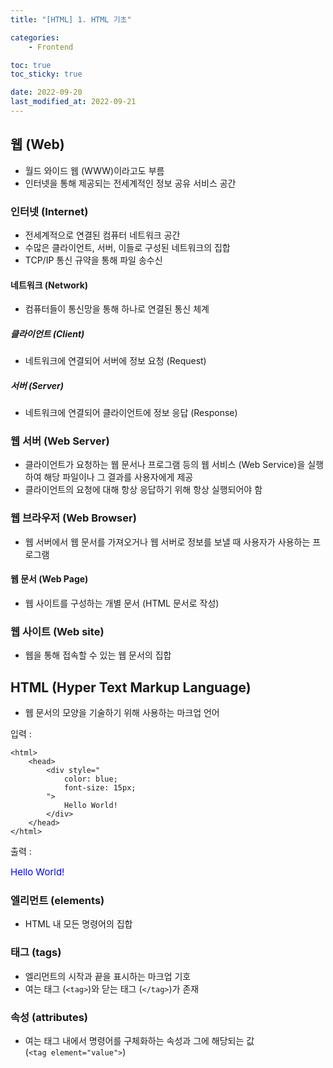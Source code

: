```yaml
---
title: "[HTML] 1. HTML 기초"

categories:
    - Frontend

toc: true
toc_sticky: true

date: 2022-09-20
last_modified_at: 2022-09-21
---
```


## 웹 (Web)
- 월드 와이드 웹 (WWW)이라고도 부름
- 인터넷을 통해 제공되는 전세계적인 정보 공유 서비스 공간

### 인터넷 (Internet)
- 전세계적으로 연결된 컴퓨터 네트워크 공간
- 수많은 클라이언트, 서버, 이들로 구성된 네트워크의 집합
- TCP/IP 통신 규약을 통해 파일 송수신

#### 네트워크 (Network)
- 컴퓨터들이 통신망을 통해 하나로 연결된 통신 체계

##### 클라이언트 (Client)
- 네트워크에 연결되어 서버에 정보 요청 (Request)

##### 서버 (Server)
- 네트워크에 연결되어 클라이언트에 정보 응답 (Response)

### 웹 서버 (Web Server)
- 클라이언트가 요청하는 웹 문서나 프로그램 등의 웹 서비스 (Web Service)을 실행하여 해당 파일이나 그 결과를 사용자에게 제공
- 클라이언트의 요청에 대해 항상 응답하기 위해 항상 실행되어야 함

### 웹 브라우저 (Web Browser)
- 웹 서버에서 웹 문서를 가져오거나 웹 서버로 정보를 보낼 때 사용자가 사용하는 프로그램

#### 웹 문서 (Web Page)
- 웹 사이트를 구성하는 개별 문서 (HTML 문서로 작성)

### 웹 사이트 (Web site)
- 웹을 통해 접속할 수 있는 웹 문서의 집합

## HTML (Hyper Text Markup Language)
- 웹 문서의 모양을 기술하기 위해 사용하는 마크업 언어

입력 : 

```
<html>
	<head>
		<div style="
			color: blue;
			font-size: 15px;
		">
			Hello World!
		</div>
	</head>
</html>
```

출력 :

<html>
	<head>
		<div style="
			color: blue;
			font-size: 15px;
		">
			Hello World!
		</div>
	</head>
</html>

### 엘리먼트 (elements)
- HTML 내 모든 명령어의 집합
 
### 태그 (tags)
- 엘리먼트의 시작과 끝을 표시하는 마크업 기호
- 여는 태그 (```<tag>```)와 닫는 태그 (```</tag>```)가 존재
 
### 속성 (attributes)
- 여는 태그 내에서 명령어를 구체화하는 속성과 그에 해당되는 값
<br> (```<tag element="value">```)